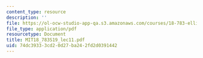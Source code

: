 ```yaml
---
content_type: resource
description: ''
file: https://ol-ocw-studio-app-qa.s3.amazonaws.com/courses/18-783-elliptic-curves-spring-2019/74dc39333cd20d27ba242fd2d0391442_MIT18_783S19_lec11.pdf
file_type: application/pdf
resourcetype: Document
title: MIT18_783S19_lec11.pdf
uid: 74dc3933-3cd2-0d27-ba24-2fd2d0391442
---
```

